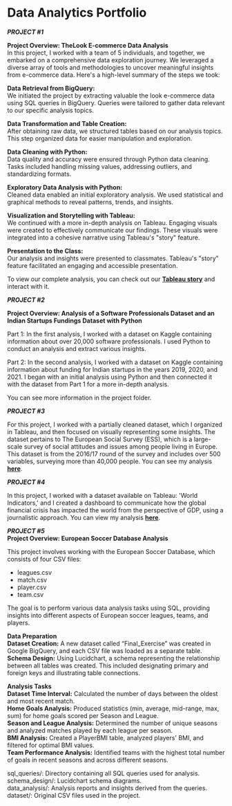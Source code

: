 # Data Analytics Portfolio

***PROJECT #1***

**Project Overview: TheLook E-commerce Data Analysis**  
In this project, I worked with a team of 5 individuals, and together, we embarked on a comprehensive data exploration journey. We leveraged a diverse array of tools and methodologies to uncover meaningful insights from e-commerce data. Here's a high-level summary of the steps we took:

**Data Retrieval from BigQuery:**  
We initiated the project by extracting valuable the look e-commerce data using SQL queries in BigQuery.
Queries were tailored to gather data relevant to our specific analysis topics.

**Data Transformation and Table Creation:**  
After obtaining raw data, we structured tables based on our analysis topics.
This step organized data for easier manipulation and exploration.

**Data Cleaning with Python:**  
Data quality and accuracy were ensured through Python data cleaning.
Tasks included handling missing values, addressing outliers, and standardizing formats.

**Exploratory Data Analysis with Python:**  
Cleaned data enabled an initial exploratory analysis.
We used statistical and graphical methods to reveal patterns, trends, and insights.

**Visualization and Storytelling with Tableau:**  
We continued with a more in-depth analysis on Tableau.
Engaging visuals were created to effectively communicate our findings.
These visuals were integrated into a cohesive narrative using Tableau's "story" feature.

**Presentation to the Class:**  
Our analysis and insights were presented to classmates.
Tableau's "story" feature facilitated an engaging and accessible presentation.

To view our complete analysis, you can check out our **[Tableau story](https://public.tableau.com/app/profile/alessandro.roli/viz/TheLook_e-commerce_analysis/E-COMMERCE)** and interact with it.


***PROJECT #2***

**Project Overview: Analysis of a Software Professionals Dataset and an Indian Startups Fundings Dataset with Python**

Part 1: In the first analysis, I worked with a dataset on Kaggle containing information about over 20,000 software professionals. I used Python to conduct an analysis and extract various insights.

Part 2: In the second analysis, I worked with a dataset on Kaggle containing information about funding for Indian startups in the years 2019, 2020, and 2021. I began with an initial analysis using Python and then connected it with the dataset from Part 1 for a more in-depth analysis.

You can see more information in the project folder.

***PROJECT #3***   

For this project, I worked with a partially cleaned dataset, which I organized in Tableau, and then focused on visually representing some insights.
The dataset pertains to The European Social Survey (ESS), which is a large-scale survey of social attitudes and issues among people living in Europe.
This dataset is from the 2016/17 round of the survey and includes over 500 variables, surveying more than 40,000 people.
You can see my analysis **[here](https://public.tableau.com/app/profile/alessandro.roli/viz/AnalysisofEuropeanAttitudestoClimateChangeandEnergy/Story1)**.

***PROJECT #4***  

In this project, I worked with a dataset available on Tableau: 'World Indicators,' and I created a dashboard to communicate how the global financial crisis has impacted the world from the perspective of GDP, using a journalistic approach. You can view my analysis **[here](https://public.tableau.com/app/profile/alessandro.roli/viz/GDPandGlobalFinancialCrisis/Dashboard1)**.

***PROJECT #5***  
**Project Overview: European Soccer Database Analysis**

This project involves working with the European Soccer Database, which consists of four CSV files:
- leagues.csv
- match.csv
- player.csv
- team.csv

The goal is to perform various data analysis tasks using SQL, providing insights into different aspects of European soccer leagues, teams, and players.

**Data Preparation**  
**Dataset Creation:** A new dataset called “Final_Exercise” was created in Google BigQuery, and each CSV file was loaded as a separate table.  
**Schema Design:** Using Lucidchart, a schema representing the relationship between all tables was created. This included designating primary and foreign keys and illustrating table connections.

**Analysis Tasks**  
**Dataset Time Interval:** Calculated the number of days between the oldest and most recent match.  
**Home Goals Analysis:** Produced statistics (min, average, mid-range, max, sum) for home goals scored per Season and League.  
**Season and League Analysis:** Determined the number of unique seasons and analyzed matches played by each league per season.  
**BMI Analysis:** Created a PlayerBMI table, analyzed players' BMI, and filtered for optimal BMI values.  
**Team Performance Analysis:** Identified teams with the highest total number of goals in recent seasons and across different seasons.   

sql_queries/: Directory containing all SQL queries used for analysis.  
schema_design/: Lucidchart schema diagrams.  
data_analysis/: Analysis reports and insights derived from the queries.  
dataset/: Original CSV files used in the project.  


